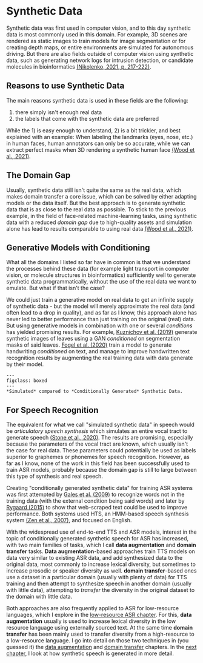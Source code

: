 # Synthetic Data

Synthetic data was first used in computer vision, and to this day synthetic data is most commonly used in this domain. For example, 3D scenes are rendered as static images to train models for image segmentation or for creating depth maps, or entire environments are simulated for autonomous driving. But there are also fields outside of computer vision using synthetic data, such as generating network logs for intrusion detection, or candidate molecules in bioinformatics [(Nikolenko, 2021, p. 217-222)](references.html#nikolenko2021synthetic). 

## Reasons to use Synthetic Data

The main reasons synthetic data is used in these fields are the following:
  1) there simply isn't enough real data
  2) the labels that come with the synthetic data are preferred

While the 1) is easy enough to understand, 2) is a bit trickier, and best explained with an example: When labeling the landmarks (eyes, nose, etc.) in human faces, human annotators can only be so accurate, while we can extract perfect masks when 3D rendering a synthetic human face [(Wood et al., 2021)](references.html#wood2021face).

## The Domain Gap

Usually, synthetic data still isn't quite the same as the real data, which makes domain transfer a core issue, which can be solved by either adapting models or the data itself. But the best approach is to generate synthetic data that is as close to the real data as possible. To stick to the previous example, in the field of face-related machine-learning tasks, using synthetic data with a reduced *domain gap* due to high-quality assets and simulation alone has lead to results comparable to using real data [(Wood et al., 2021)](references.html#wood2021face).

## Generative Models with Conditioning

What all the domains I listed so far have in common is that we understand the processes behind these data (for example light transport in computer vision, or molecule structures in bioinformatics) sufficiently well to generate synthetic data programmatically, without the use of the real data we want to emulate. But what if that isn't the case?

We could just train a generative model on real data to get an infinite supply of synthetic data - but the model will merely approximate the real data (and often lead to a drop in quality), and as far as I know, this approach alone has never led to better performance than just training on the original (real) data. But using generative models in combination with one or several *conditions* has yielded promising results. For example, [Kuznichov et al. (2019)](references.html#kuznichov2019leaf) generate synthetic images of leaves using a GAN *conditioned* on segmentation masks of said leaves. [Fogel et al. (2020)](references.html#fogel2020scrabblegan) train a model to generate handwriting *conditioned* on text, and manage to improve handwritten text recognition results by augmenting the real training data with data generate by their model.

```{figure} ../figures/simulated_vs_generated.svg
---
figclass: boxed
---
*Simulated* compared to *Conditionally Generated* Synthetic Data.
```

## For Speech Recognition

The equivalent for what we call "simulated synthetic data" in speech would be *articulatory speech synthesis* which simulates an entire vocal tract to generate speech [(Stone et al., 2020)](references.html#stone2020articulatory). The results are promising, especially because the parameters of the vocal tract are known, which usually isn't the case for real data. These parameters could potentially be used as labels superior to graphemes or phonemes for speech recognition. However, as far as I know, none of the work in this field has been successfully used to train ASR models, probably because the domain gap is still to large between this type of synthesis and real speech.

Creating "conditionally generated synthetic data" for training ASR systems was first attempted by [Gales et al. (2009)](references.html#gales2009svm) to recognize words not in the training data (with the external condition being said words) and later by [Rygaard (2015)](references.html#rygaard2015lowresource) to show that web-scraped text could be used to improve performance. Both systems used HTS, an HMM-based speech synthesis system [(Zen et al., 2007)](references.html#zen2007hts), and focused on English.

With the widespread use of end-to-end TTS and ASR models, interest in the topic of conditionally generated synthetic speech for ASR has increased, with two main families of tasks, which I call **data augmentation**  and **domain transfer** tasks. **Data augmentation**-based approaches train TTS models on data very similar to existing ASR data, and add synthesized data to the original data, most commonly to increase lexical diversity, but sometimes to increase prosodic or speaker diversity as well. **domain transfer**-based ones use a dataset in a particular domain (usually with plenty of data) for TTS training and then attempt to synthesize speech in another domain (usually with little data), attempting to *transfer* the diversity in the original dataset to the domain with little data.

Both approaches are also frequently applied to ASR for low-resource languages, which I explore in the [low-resource ASR chapter](03_low_resource_asr). For this, **data augmentation** usually is used to increase lexical diversity in the low resource language using externally sourced text. At the same time **domain transfer** has been mainly used to transfer diversity from a high-resource to a low-resource language. I go into detail on those two techniques in (you guessed it) the [data augmentation](05_augmentation) and [domain transfer](06_transfer) chapters. In the [next chapter](02_tts), I look at how synthetic speech is generated in more detail.